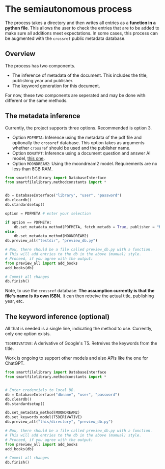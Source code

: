 
# The semiautonomous process

The process takes a directory and then writes all entries as a **function in a python file**. This allows the user to check the entries that are to be added to make sure all additions meet expectations. In some cases, this process can be augmented with the `crossref` public metadata database.

## Overview
The process has two components.
- The inference of metadata of the document. This includes the title, publishing year and publisher.
- The keyword generation for this document.

For now, these two components are seperated and may be done with different or the same methods.


## The metadata inference

Currently, the project supports three options. Recommended is option 3.

- Option `PDFMETA`: Inference using the metadata of the pdf file and optionally the `crossref` database. This option takes as arguments whether `crossref` should be used and the publisher name.
- Option `DONUTFT`: Inference using a document question and answer AI model, [this one](https://huggingface.co/naver-clova-ix/donut-base-finetuned-docvqa).
- Option `MOONDREAM2`: Using the moondream2 model. Requirements are no less than 8GB RAM.

```py
from smartfilelibrary import DatabaseInterface
from smartfilelibrary.methodconstants import *


db = DatabaseInterface("library", "user", "password")
db.cleardb()
db.standardsetup()

option = PDFMETA # enter your selection

if option == PDFMETA:
    db.set_metadata_method(PDFMETA, fetch_metadb = True, publisher = "MyPublisher")
else:
    db.set_metadata_method(MOONDREAM2)
db.preview_all("testdir", "preview_db.py")

# Now, there should be a file called preview_db.py with a function.
# This will add entries to the db in the above (manual) style.
# Proceed, if you agree with the output:
from preview_all import add_books
add_books(db)

# Commit all changes
db.finish()

```

Note, to use the `crossref` database: **The assumption currently is that the file's name is its own ISBN.** It can then retreive the actual title, publishing year, etc.

## The keyword inference (optional)
All that is needed is a single line, indicating the method to use. Currently, only one option exists.

`T5DERIVATIVE`: A derivative of Google's T5. Retreives the keywords from the title.

Work is ongoing to support other models and also APIs like the one for ChatGPT.

```py
from smartfilelibrary import DatabaseInterface
from smartfilelibrary.methodconstants import *


# Enter credentials to local DB.
db = DatabaseInterface("dbname", "user", "password")
db.cleardb()
db.standardsetup()

db.set_metadata_method(MOONDREAM2)
db.set_keywords_model(T5DERIVATIVE)
db.preview_all("this/directory", "preview_db.py")

# Now, there should be a file called preview_db.py with a function.
# This will add entries to the db in the above (manual) style.
# Proceed, if you agree with the output:
from preview_all import add_books
add_books(db)

# Commit all changes
db.finish()

```
